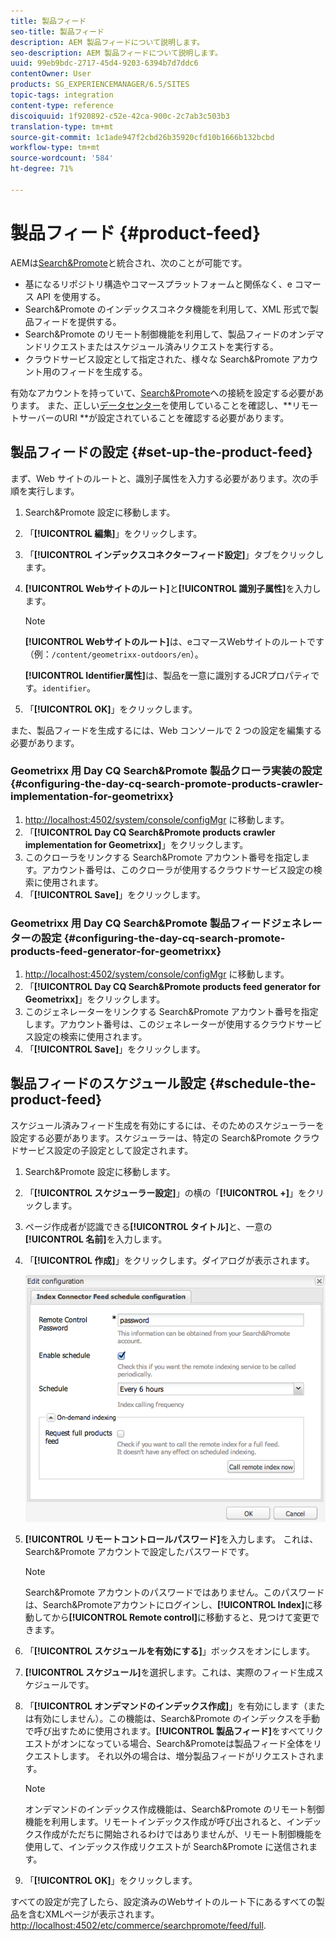 ```yaml
---
title: 製品フィード
seo-title: 製品フィード
description: AEM 製品フィードについて説明します。
seo-description: AEM 製品フィードについて説明します。
uuid: 99eb9bdc-2717-45d4-9203-6394b7d7ddc6
contentOwner: User
products: SG_EXPERIENCEMANAGER/6.5/SITES
topic-tags: integration
content-type: reference
discoiquuid: 1f920892-c52e-42ca-900c-2c7ab3c503b3
translation-type: tm+mt
source-git-commit: 1c1ade947f2cbd26b35920cfd10b1666b132bcbd
workflow-type: tm+mt
source-wordcount: '584'
ht-degree: 71%

---
```



# 製品フィード {#product-feed}

AEMは[Search&amp;Promote](https://www.adobe.com/solutions/testing-targeting/searchandpromote.html)と統合され、次のことが可能です。

* 基になるリポジトリ構造やコマースプラットフォームと関係なく、e コマース API を使用する。
* Search&amp;Promote のインデックスコネクタ機能を利用して、XML 形式で製品フィードを提供する。
* Search&amp;Promote のリモート制御機能を利用して、製品フィードのオンデマンドリクエストまたはスケジュール済みリクエストを実行する。
* クラウドサービス設定として指定された、様々な Search&amp;Promote アカウント用のフィードを生成する。

有効なアカウントを持っていて、[Search&amp;Promote](/help/sites-administering/search-and-promote.md#configuring-the-connection-to-search-promote)への接続を設定する必要があります。 また、正しい[データセンター](/help/sites-administering/search-and-promote.md#configuring-the-data-center)を使用していることを確認し、**リモートサーバーのURI **が設定されていることを確認する必要があります。

## 製品フィードの設定 {#set-up-the-product-feed}

まず、Web サイトのルートと、識別子属性を入力する必要があります。次の手順を実行します。

1. Search&amp;Promote 設定に移動します。
1. 「**[!UICONTROL 編集]**」をクリックします。
1. 「**[!UICONTROL インデックスコネクターフィード設定]**」タブをクリックします。
1. **[!UICONTROL Webサイトのルート]**&#x200B;と&#x200B;**[!UICONTROL 識別子属性]**&#x200B;を入力します。

   >[!NOTE]
   >
   >**[!UICONTROL Webサイトのルート]**&#x200B;は、eコマースWebサイトのルートです（例：`/content/geometrixx-outdoors/en`）。
   >
   >**[!UICONTROL Identifier属性]**&#x200B;は、製品を一意に識別するJCRプロパティです。`identifier`。

1. 「**[!UICONTROL OK]**」をクリックします。

また、製品フィードを生成するには、Web コンソールで 2 つの設定を編集する必要があります。

### Geometrixx 用 Day CQ Search&amp;Promote 製品クローラ実装の設定  {#configuring-the-day-cq-search-promote-products-crawler-implementation-for-geometrixx}

1. [http://localhost:4502/system/console/configMgr](http://localhost:4502/system/console/configMgr) に移動します。
1. 「**[!UICONTROL Day CQ Search&amp;Promote products crawler implementation for Geometrixx]**」をクリックします。
1. このクローラをリンクする Search&amp;Promote アカウント番号を指定します。アカウント番号は、このクローラが使用するクラウドサービス設定の検索に使用されます。
1. 「**[!UICONTROL Save]**」をクリックします。

### Geometrixx 用 Day CQ Search&amp;Promote 製品フィードジェネレーターの設定  {#configuring-the-day-cq-search-promote-products-feed-generator-for-geometrixx}

1. [http://localhost:4502/system/console/configMgr](http://localhost:4502/system/console/configMgr) に移動します。
1. 「**[!UICONTROL Day CQ Search&amp;Promote products feed generator for Geometrixx]**」をクリックします。
1. このジェネレーターをリンクする Search&amp;Promote アカウント番号を指定します。アカウント番号は、このジェネレーターが使用するクラウドサービス設定の検索に使用されます。
1. 「**[!UICONTROL Save]**」をクリックします。

## 製品フィードのスケジュール設定  {#schedule-the-product-feed}

スケジュール済みフィード生成を有効にするには、そのためのスケジューラーを設定する必要があります。スケジューラーは、特定の Search&amp;Promote クラウドサービス設定の子設定として設定されます。

1. Search&amp;Promote 設定に移動します。
1. 「**[!UICONTROL スケジューラー設定]**」の横の「**[!UICONTROL +]**」をクリックします。
1. ページ作成者が認識できる&#x200B;**[!UICONTROL タイトル]**&#x200B;と、一意の&#x200B;**[!UICONTROL 名前]**&#x200B;を入力します。
1. 「**[!UICONTROL 作成]**」をクリックします。ダイアログが表示されます。

   ![chlimage_1-108](assets/chlimage_1-108a.png)

1. **[!UICONTROL リモートコントロールパスワード]**&#x200B;を入力します。 これは、Search&amp;Promote アカウントで設定したパスワードです。

   >[!NOTE]
   >
   >Search&amp;Promote アカウントのパスワードではありません。このパスワードは、Search&amp;Promoteアカウントにログインし、**[!UICONTROL Index]**&#x200B;に移動してから&#x200B;**[!UICONTROL Remote control]**&#x200B;に移動すると、見つけて変更できます。

1. 「**[!UICONTROL スケジュールを有効にする]**」ボックスをオンにします。
1. **[!UICONTROL スケジュール]**&#x200B;を選択します。これは、実際のフィード生成スケジュールです。
1. 「**[!UICONTROL オンデマンドのインデックス作成]**」を有効にします（または有効にしません）。この機能は、Search&amp;Promote のインデックスを手動で呼び出すために使用されます。**[!UICONTROL 製品フィード]**&#x200B;をすべてリクエストがオンになっている場合、Search&amp;Promoteは製品フィード全体をリクエストします。 それ以外の場合は、増分製品フィードがリクエストされます。

   >[!NOTE]
   >
   >オンデマンドのインデックス作成機能は、Search&amp;Promote のリモート制御機能を利用します。リモートインデックス作成が呼び出されると、インデックス作成がただちに開始されるわけではありませんが、リモート制御機能を使用して、インデックス作成リクエストが Search&amp;Promote に送信されます。

1. 「**[!UICONTROL OK]**」をクリックします。

すべての設定が完了したら、設定済みのWebサイトのルート下にあるすべての製品を含むXMLページが表示されます。[http://localhost:4502/etc/commerce/searchpromote/feed/full](http://localhost:4502/etc/commerce/searchpromote/feed/full).
